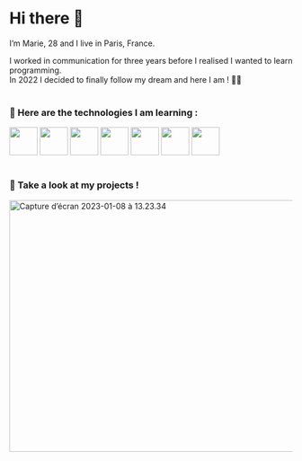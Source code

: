 # Hi there 👋

I’m Marie, 28 and I live in Paris, France.

I worked in communication for three years before I realised I wanted to learn programming.<br/>
In 2022 I decided to finally follow my dream and here I am ! 👩‍💻
<Br/>
<Br/>
### 🌱 Here are the technologies I am learning :
 <img src="https://upload.wikimedia.org/wikipedia/commons/thumb/6/61/HTML5_logo_and_wordmark.svg/768px-HTML5_logo_and_wordmark.svg.png" height="50"> <img src="https://upload.wikimedia.org/wikipedia/commons/thumb/d/d5/CSS3_logo_and_wordmark.svg/1452px-CSS3_logo_and_wordmark.svg.png" height="50"> <img src="https://upload.wikimedia.org/wikipedia/commons/6/6a/JavaScript-logo.png" height="50"> <img src="https://expressjs.com/images/express-facebook-share.png" height="50"> <img src="https://upload.wikimedia.org/wikipedia/commons/thumb/a/a7/React-icon.svg/2300px-React-icon.svg.png" height="50"> <img src="https://upload.wikimedia.org/wikipedia/commons/thumb/d/d9/Node.js_logo.svg/2560px-Node.js_logo.svg.png" height="50"> <img src="https://upload.wikimedia.org/wikipedia/fr/thumb/4/45/MongoDB-Logo.svg/1280px-MongoDB-Logo.svg.png" height="50">
<Br/>
<Br/>
### 🔎 Take a look at my projects !

<img src="https://live.staticflickr.com/65535/52614705794_54e988396f_c.jpg" width="800" height="448" alt="Capture d’écran 2023-01-08 à 13.23.34">



